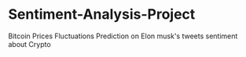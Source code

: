 # Sentiment-Analysis-Project
Bitcoin Prices Fluctuations Prediction on Elon musk's tweets sentiment about Crypto 
